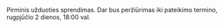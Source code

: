 Pirminis užduoties sprendimas. Dar bus peržiūrimas iki pateikimo termino, rugpjūčio 2 dienos, 18:00 val.
